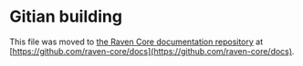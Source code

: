 Gitian building
================

This file was moved to [the Raven Core documentation repository](https://github.com/raven-core/docs/blob/master/gitian-building.md) at [https://github.com/raven-core/docs](https://github.com/raven-core/docs).
